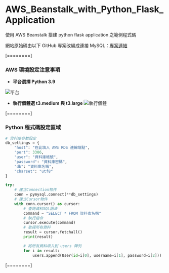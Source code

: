 # AWS_Beanstalk_with_Python_Flask_Application
使用 AWS Beanstalk 搭建 python flask application 之範例程式碼

網站原始碼由以下 GitHub 專案改編成連接 MySQL：[專案連結](
https://github.com/PrettyPrinted/youtube_video_code/tree/master/2020/02/10/Creating%20a%20Login%20Page%20in%20Flask%20Using%20Sessions "Creating a Login Page in Flask Using Sessions")

[========]
### AWS 環境設定注意事項
- **平台選擇 Python 3.9**

![平台](https://media.discordapp.net/attachments/1115095502007050323/1115095517685370890/image.png "平台")

- **執行個體選 t3.medium 與 t3.large**
![執行個體](https://media.discordapp.net/attachments/1115095502007050323/1115097186070446171/image.png "執行個體")




[========]
### Python 程式碼設定區域
```Python
# 資料庫參數設定
db_settings = {
    "host": "在此填入 AWS RDS 連線端點",
    "port": 3306,
    "user": "資料庫帳號",
    "password": "資料庫密碼",
    "db": "資料庫名稱",
    "charset": "utf8"
}

try:
    # 建立Connection物件
    conn = pymysql.connect(**db_settings)
    # 建立Cursor物件
    with conn.cursor() as cursor:
        # 查詢資料SQL語法
        command = "SELECT * FROM 資料表名稱"
        # 執行指令
        cursor.execute(command)
        # 取得所有資料
        result = cursor.fetchall()
        print(result)

        # 將所有資料填入到 users 陣列
        for i in result:
            users.append(User(id=i[0], username=i[1], password=i[2]))
```

[========]
